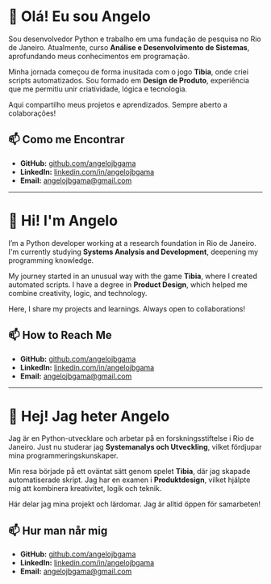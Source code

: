 # 👋 Olá! Eu sou Angelo  

Sou desenvolvedor Python e trabalho em uma fundação de pesquisa no Rio de Janeiro. Atualmente, curso **Análise e Desenvolvimento de Sistemas**, aprofundando meus conhecimentos em programação.  

Minha jornada começou de forma inusitada com o jogo **Tibia**, onde criei scripts automatizados. Sou formado em **Design de Produto**, experiência que me permitiu unir criatividade, lógica e tecnologia.  

Aqui compartilho meus projetos e aprendizados. Sempre aberto a colaborações!  

## 📫 Como me Encontrar  
- **GitHub:** [github.com/angelojbgama](https://github.com/angelojbgama)  
- **LinkedIn:** [linkedin.com/in/angelojbgama](https://www.linkedin.com/in/angelojbgama/)  
- **Email:** angelojbgama@gmail.com  

---

# 👋 Hi! I'm Angelo  

I’m a Python developer working at a research foundation in Rio de Janeiro. I'm currently studying **Systems Analysis and Development**, deepening my programming knowledge.  

My journey started in an unusual way with the game **Tibia**, where I created automated scripts. I have a degree in **Product Design**, which helped me combine creativity, logic, and technology.  

Here, I share my projects and learnings. Always open to collaborations!  

## 📫 How to Reach Me  
- **GitHub:** [github.com/angelojbgama](https://github.com/angelojbgama)  
- **LinkedIn:** [linkedin.com/in/angelojbgama](https://www.linkedin.com/in/angelojbgama/)  
- **Email:** angelojbgama@gmail.com  

---

# 👋 Hej! Jag heter Angelo  

Jag är en Python-utvecklare och arbetar på en forskningsstiftelse i Rio de Janeiro. Just nu studerar jag **Systemanalys och Utveckling**, vilket fördjupar mina programmeringskunskaper.  

Min resa började på ett oväntat sätt genom spelet **Tibia**, där jag skapade automatiserade skript. Jag har en examen i **Produktdesign**, vilket hjälpte mig att kombinera kreativitet, logik och teknik.  

Här delar jag mina projekt och lärdomar. Jag är alltid öppen för samarbeten!  

## 📫 Hur man når mig  
- **GitHub:** [github.com/angelojbgama](https://github.com/angelojbgama)  
- **LinkedIn:** [linkedin.com/in/angelojbgama](https://www.linkedin.com/in/angelojbgama/)  
- **Email:** angelojbgama@gmail.com